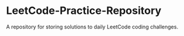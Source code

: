 # LeetCode-Practice-Repository
A repository for storing solutions to daily LeetCode coding challenges.

